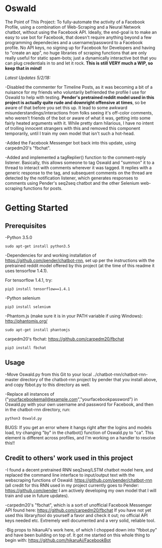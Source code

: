 # Oswald

The Point of This Project:
  To fully-automate the activity of a Facebook Profile, using a combination of Web-Scraping and a Neural Network chatbot, without using the Facebook API.  Ideally, the end-goal is to make an easy to use bot for Facebook, that doesn't require anything beyond a few programming dependecies and a username/password to a Facebook profile.  No API keys, no signing up for Facebook for Developers and having to "create an app", no huge libraries of scraping functions that are only really useful for static spam-bots; just a dynamically interactive bot that you can plug credentials in to and let it rock.  **This is still VERY much a WIP, so keep that in mind!**  


*Latest Updates 5/2/18:*

-Disabled the commenter for Timeline Posts, as it was becoming a bit of a nuisance for my friends who voluntarily befriended the profile I use for Oswald to help with testing.  **Pender's pretrained reddit model used in this project is actually quite rude and downright offensive at times**, so be aware of that before you set this up.  It lead to some awkward misunderstandings/interactions from folks seeing it's off-color comments, who weren't friends of the bot or aware of what it was, getting into some fairly heated arguments with it.  While pretty darn hilarious, I have no intent of trolling innocent strangers with this and removed this component temporarily, until I train my own model that isn't such a hot-head.

-Added the Facebook Messenger bot back into this update, using carpedm20's "fbchat".

-Added and implemented a tagReplier() function to the comment-reply listener.  Basically, this allows someone to tag Oswald and "summon" it to a thread to interact with comments wherever it was tagged.  It replies with a generic response to the tag, and subsequent comments on the thread are detected by the notification listener, which generates responses to comments using Pender's seq2seq chatbot and the other Selenium web-scraping functions for posts.

# Getting Started


## Prerequisites


-Python 3.5.0  
```
sudo apt-get install python3.5
```

-Dependencies for and working installation of https://github.com/pender/chatbot-rnn, set up per the instructions with the pretrained reddit model offered by this project (at the time of this readme it uses tensorfow 1.4.1).

For tensorflow 1.4.1, try:
```
pip3 install tensorflow==1.4.1
```

-Python selenium
```
pip3 install selenium
```


-Phantom.js (make sure it is in your PATH variable if using Windows):  http://phantomjs.org/
```
sudo apt-get install phantomjs
```

carpedm20's fbchat: https://github.com/carpedm20/fbchat
```
pip3 install fbchat
```

## Usage

-Move Oswald.py from this Git to your local ../chatbot-rnn/chatbot-rnn-master directory of the chatbot-rnn project by pender that you install above, and copy fbbot.py to this directory as well.


-Replace all instances of ("yourfacebookemail@example.com","yourfacebookpassword") in Oswald.py with your own username and password for Facebook, and then in the chatbot-rnn directory, run:

```
python3 Oswald.py
```
BUGS: 
If you get an error where it hangs right after the logins and models load, try changing "by" in the chatbot() function of Oswald.py to "ca".  This element is different across profiles, and I'm working on a handler to resolve this!!

## Credit to others' work used in this project

-I found a decent pretrained RNN seq2seq/LSTM chatbot model here, and replaced the command line interface to input/output text with the webscraping functions of Oswald: https://github.com/pender/chatbot-rnn
(all credit for this RNN used in my project currently goes to Pender: https://github.com/pender I am actively developing my own model that I will train and use in future updates).

-carpedm20's "fbchat", which is a sort of unofficial Facebook Messenger API found here: https://github.com/carpedm20/fbchat
If you have not yet used this library/tool do yourself a favor and check it out; no official API keys needed etc.  Extremely well documented and a very solid, reliable tool.

-Big props to hikaruAI's work here, of which I chopped down into "fbbot.py" and have been building on top of.  It got me started on this whole thing to begin with:
https://github.com/hikaruAi/FacebookBot






